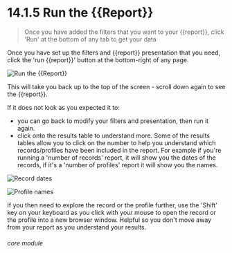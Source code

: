 # 14.1.5  <i class="fa fa-chart-line"></i>  Run the {{Report}}

> Once you have added the filters that you want to your {{report}}, click 'Run' at the bottom of any tab to get your data



Once you have set up the filters and {{report}} presentation that you need, click the 'run {{report}}' button at the bottom-right of any page. 

![Run the {{Report}}](13.1.5a.png)

This will take you back up to the top of the screen - scroll down again to see the {{report}}.

If it does not look as you expected it to:
- you can go back to modify your filters and presentation, then run it again.
- click onto the results table to understand more. Some of the results tables allow you to click on the number to help you understand which records/profiles have been included in the report. For example if you're running a 'number of records' report, it will show you the dates of the records, if it's a 'number of profiles' report it will show you the names. 

![Record dates](14.1.5a.png)

![Profile names](14.1.5b.png)

If you then need to explore the record or the profile further, use the 'Shift' key on your keyboard as you click with your mouse to open the record or the profile into a new browser window. Helpful so you don't move away from your report as you understand your results.


###### core module

